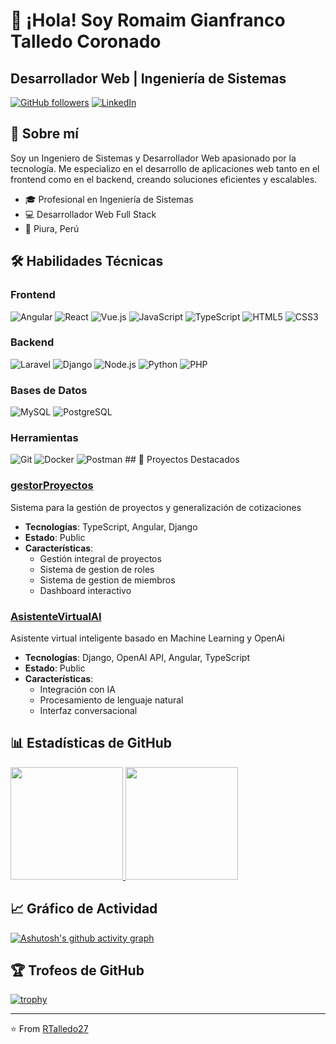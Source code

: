# 👋 ¡Hola! Soy Romaim Gianfranco Talledo Coronado

## Desarrollador Web | Ingeniería de Sistemas

[![GitHub followers](https://img.shields.io/github/followers/RTalledo27?label=Follow&style=social)](https://github.com/RTalledo27)
[![LinkedIn](https://img.shields.io/badge/LinkedIn-0077B5?style=for-the-badge&logo=linkedin&logoColor=white)](https://www.linkedin.com/in/rtalledo27/)

## 🚀 Sobre mí

Soy un Ingeniero de Sistemas y Desarrollador Web apasionado por la tecnología. Me especializo en el desarrollo de aplicaciones web tanto en el frontend como en el backend, creando soluciones eficientes y escalables.

- 🎓 Profesional en Ingeniería de Sistemas
- 💻 Desarrollador Web Full Stack
- 📍 Piura, Perú

## 🛠️ Habilidades Técnicas

### Frontend
<img src="https://img.shields.io/badge/Angular-DD0031?style=for-the-badge&logo=angular&logoColor=white" alt="Angular" class="tech-icon" />
<img src="https://img.shields.io/badge/React-20232A?style=for-the-badge&logo=react&logoColor=61DAFB" alt="React" class="tech-icon" />
<img src="https://img.shields.io/badge/Vue.js-35495E?style=for-the-badge&logo=vue.js&logoColor=4FC08D" alt="Vue.js" class="tech-icon" />
<img src="https://img.shields.io/badge/JavaScript-F7DF1E?style=for-the-badge&logo=javascript&logoColor=black" alt="JavaScript" class="tech-icon" />
<img src="https://img.shields.io/badge/TypeScript-007ACC?style=for-the-badge&logo=typescript&logoColor=white" alt="TypeScript" class="tech-icon" />
<img src="https://img.shields.io/badge/HTML5-E34F26?style=for-the-badge&logo=html5&logoColor=white" alt="HTML5" class="tech-icon" />
<img src="https://img.shields.io/badge/CSS3-1572B6?style=for-the-badge&logo=css3&logoColor=white" alt="CSS3" class="tech-icon" />

### Backend
<img src="https://img.shields.io/badge/Laravel-FF2D20?style=for-the-badge&logo=laravel&logoColor=white" alt="Laravel" class="tech-icon" />
<img src="https://img.shields.io/badge/Django-092E20?style=for-the-badge&logo=django&logoColor=white" alt="Django" class="tech-icon" />
<img src="https://img.shields.io/badge/Node.js-43853D?style=for-the-badge&logo=node.js&logoColor=white" alt="Node.js" class="tech-icon" />
<img src="https://img.shields.io/badge/Python-3776AB?style=for-the-badge&logo=python&logoColor=white" alt="Python" class="tech-icon" />
<img src="https://img.shields.io/badge/PHP-777BB4?style=for-the-badge&logo=php&logoColor=white" alt="PHP" class="tech-icon" />

### Bases de Datos
<img src="https://img.shields.io/badge/MySQL-005C84?style=for-the-badge&logo=mysql&logoColor=white" alt="MySQL" class="tech-icon" />
<img src="https://img.shields.io/badge/PostgreSQL-316192?style=for-the-badge&logo=postgresql&logoColor=white" alt="PostgreSQL" class="tech-icon" />

### Herramientas
<img src="https://img.shields.io/badge/Git-F05032?style=for-the-badge&logo=git&logoColor=white" alt="Git" class="tech-icon" />
<img src="https://img.shields.io/badge/Docker-2CA5E0?style=for-the-badge&logo=docker&logoColor=white" alt="Docker" class="tech-icon" />
<img src="https://img.shields.io/badge/Postman-FF6C37?style=for-the-badge&logo=postman&logoColor=white" alt="Postman" class="tech-icon" />
## 🌟 Proyectos Destacados

### [gestorProyectos](https://github.com/RTalledo27/gestorProyectos)
Sistema para la gestión de proyectos y generalización de cotizaciones
- **Tecnologías**: TypeScript, Angular, Django
- **Estado**: Public
- **Características**: 
  - Gestión integral de proyectos
  - Sistema de gestion de roles
  - Sistema de gestion de miembros
  - Dashboard interactivo

### [AsistenteVirtualAI](https://github.com/RTalledo27/AsistenteVirtualAI)
Asistente virtual inteligente basado en Machine Learning y OpenAi
- **Tecnologías**: Django, OpenAI API, Angular, TypeScript
- **Estado**: Public
- **Características**:
  - Integración con IA
  - Procesamiento de lenguaje natural
  - Interfaz conversacional

## 📊 Estadísticas de GitHub

<a href="https://github.com/RTalledo27">
  <img height="180em" src="https://github-readme-stats.vercel.app/api?username=RTalledo27&show_icons=true&theme=radical&include_all_commits=true&count_private=true"/>
  <img height="180em" src="https://github-readme-stats.vercel.app/api/top-langs/?username=RTalledo27&layout=compact&langs_count=7&theme=radical"/>
</a>

## 📈 Gráfico de Actividad

[![Ashutosh's github activity graph](https://github-readme-activity-graph.cyclic.app/graph?username=RTalledo27&theme=react-dark)](https://github.com/ashutosh00710/github-readme-activity-graph)

## 🏆 Trofeos de GitHub

[![trophy](https://github-profile-trophy.vercel.app/?username=RTalledo27&theme=onedark)](https://github.com/ryo-ma/github-profile-trophy)

---

⭐️ From [RTalledo27](https://github.com/RTalledo27)
